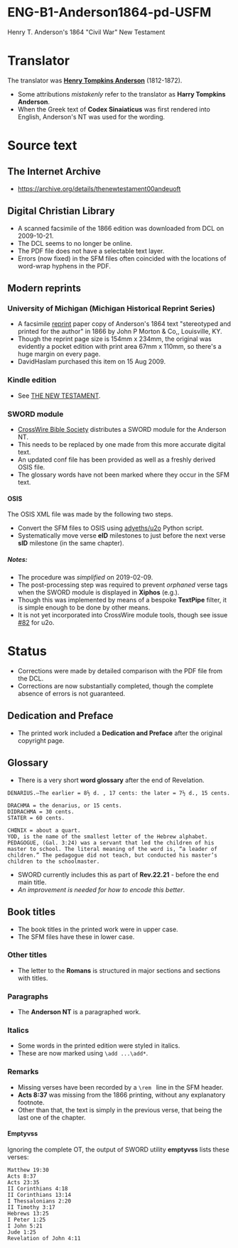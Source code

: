 # ENG-B1-Anderson1864-pd-USFM
Henry T. Anderson's 1864 "Civil War" New Testament

# Translator
The translator was **[Henry Tompkins Anderson](http://www.therestorationmovement.com/_states/dc/anderson.htm)** (1812-1872).
* Some attributions _mistakenly_ refer to the translator as **Harry Tompkins Anderson**.
* When the Greek text of **Codex Sinaiaticus** was first rendered into English, Anderson's NT was used for the wording.

# Source text
## The Internet Archive
* https://archive.org/details/thenewtestament00andeuoft

## Digital Christian Library
* A scanned facsimile of the 1866 edition was downloaded from DCL on 2009-10-21. 
* The DCL seems to no longer be online.
* The PDF file does not have a selectable text layer.
* Errors (now fixed) in the SFM files often coincided with the locations of word-wrap hyphens in the PDF.

## Modern reprints
### University of Michigan (Michigan Historical Reprint Series)
* A facsimile [reprint](https://www.amazon.co.uk/Testament-original-Greek-H-T-Anderson/dp/1418188247/) paper copy of Anderson's 1864 text "stereotyped and printed for the author" in 1866 by John P Morton & Co,, Louisville, KY.
* Though the reprint page size is 154mm x 234mm, the original was evidently a pocket edition with print area 67mm x 110mm, so there's a huge margin on every page.
* DavidHaslam purchased this item on 15 Aug 2009.

### Kindle edition
* See [THE NEW TESTAMENT](https://www.amazon.co.uk/NEW-TESTAMENT-T-ANDERSON-H-ebook/dp/B07CLJS8JQ/).

### SWORD module
* [CrossWire Bible Society](http://crosswire.org/) distributes a SWORD module for the Anderson NT.
* This needs to be replaced by one made from this more accurate digital text.
* An updated conf file has been provided as well as a freshly derived OSIS file.
* The glossary words have not been marked where they occur in the SFM text.

#### OSIS
The OSIS XML file was made by the following two steps.
* Convert the SFM files to OSIS using [adyeths/u2o](https://github.com/adyeths/u2o) Python script.
* Systematically move verse **eID** milestones to just before the next verse **sID** milestone (in the same chapter).
##### Notes:
- The procedure was _simplified_ on 2019-02-09.
- The post-processing step was required to prevent _orphaned_ verse tags when the SWORD module is displayed in **Xiphos** (e.g.).
- Though this was implemented by means of a bespoke **TextPipe** filter, it is simple enough to be done by other means.
- It is not yet incorporated into CrossWire module tools, though see issue [#82](https://github.com/adyeths/u2o/issues/82) for u2o.

# Status
* Corrections were made by detailed comparison with the PDF file from the DCL.
* Corrections are now substantially completed, though the complete absence of errors is not guaranteed. 

## Dedication and Preface
* The printed work included a **Dedication and Preface** after the original copyright page.

## Glossary
* There is a very short **word glossary** after the end of Revelation.
```
DENARIUS.―The earlier = 8½ d. , 17 cents: the later = 7½ d., 15 cents. 

DRACHMA = the denarius, or 15 cents. 
DIDRACHMA = 30 cents. 
STATER = 60 cents. 

CHŒNIX = about a quart. 
YOD, is the name of the smallest letter of the Hebrew alphabet. 
PEDAGOGUE, (Gal. 3:24) was a servant that led the children of his master to school. The literal meaning of the word is, “a leader of children.” The pedagogue did not teach, but conducted his master’s children to the schoolmaster. 
```
* SWORD currently includes this as part of **Rev.22.21** - before the end main title.
* _An improvement is needed for how to encode this better_.

## Book titles
* The book titles in the printed work were in upper case.
* The SFM files have these in lower case.

### Other titles
* The letter to the **Romans** is structured in major sections and sections with titles.

### Paragraphs
* The **Anderson NT** is a paragraphed work.

### Italics
* Some words in the printed edition were styled in italics.
* These are now marked using `\add ...\add*`.

### Remarks
* Missing verses have been recorded by a `\rem ` line in the SFM header.
* **Acts 8:37** was missing from the 1866 printing, without any explanatory footnote.
* Other than that, the text is simply in the previous verse, that being the last one of the chapter.

#### Emptyvss
Ignoring the complete OT, the output of SWORD utility **emptyvss** lists these verses:
```
Matthew 19:30
Acts 8:37
Acts 23:35
II Corinthians 4:18
II Corinthians 13:14
I Thessalonians 2:20
II Timothy 3:17
Hebrews 13:25
I Peter 1:25
I John 5:21
Jude 1:25
Revelation of John 4:11
```
